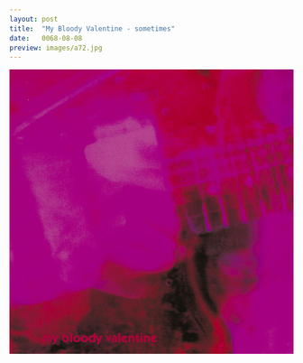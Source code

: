```yaml
---
layout: post
title:  "My Bloody Valentine - sometimes"
date:   0068-08-08
preview: images/a72.jpg
---
```


![My Bloody Valentine - loveless](/images/a72.jpg)
